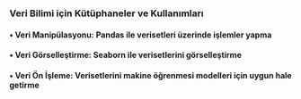 ### Veri Bilimi için Kütüphaneler ve Kullanımları
#### • Veri Manipülasyonu: Pandas ile verisetleri üzerinde işlemler yapma
#### • Veri Görselleştirme: Seaborn ile verisetlerini görselleştirme
#### • Veri Ön İşleme: Verisetlerini makine öğrenmesi modelleri için uygun hale getirme
